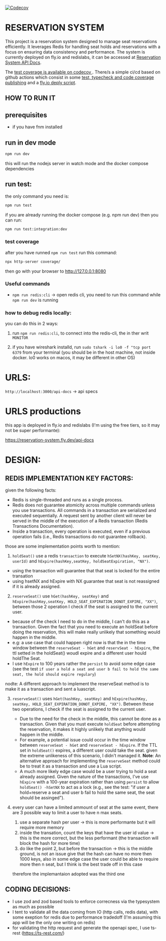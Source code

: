 [![Codecov](https://codecov.io/gh/jurgob/reservation-system/branch/main/graph/badge.svg)](https://codecov.io/gh/jurgob/reservation-system)


# RESERVATION SYSTEM

This project is a reservation system designed to manage seat reservations efficiently. It leverages Redis for handling seat holds and reservations with a focus on ensuring data consistency and performance. The system is currently deployed on fly.io and redislabs, it can be accessed at [Reservation System API Docs](https://reservation-system.fly.dev/api-docs).

The [test coverage is available on codecov ](https://app.codecov.io/gh/jurgob/reservation-system). There/s a simple ci/cd based on github actions which consist in some  [test, typecheck and code coverage publishing](https://github.com/jurgob/reservation-system/blob/main/.github/workflows/main.yml) and a [fly.io deply script](https://github.com/jurgob/reservation-system/blob/main/.github/workflows/fly-deploy.yml).


## HOW TO RUN IT

## prerequisites

- if you have fnm installed

## run in dev mode

```bash
npm run dev
```

this will run the nodejs server  in watch mode and the docker compose dependencies




## run test: 

the only command you need is: 

```bash
npm run test
```

if you are already running the docker compose (e.g. npm run dev) then you can run: 

```bash
npm run test:integration:dev
```

### test coverage

after you have runned `npm run test` run this command: 

```bash
npx http-server coverage/ 
```

then go with your browser to http://127.0.0.1:8080


### Useful commands

- `npm run redis:cli` -> open redis cli, you need to run this command  while  `npm run dev` is running


### how to debug redis locally: 

you can do this in 2 ways: 

1. run `npm run redis:cli`, to connect into the redis-cli, the in ther writ `MONITOR`

2. if you have wireshark installd, run `sudo tshark -i lo0 -f "tcp port 6379` from your terminal (you should be in the host machine, not inside docker. lo0 works on macos, it may be different in other OS)



# URLS: 

`http://localhost:3000/api-docs` -> api specs


# URLS productions

this app is deployed in fly.io and redislabs (I'm using the free tiers, so it may not be super performante):

https://reservation-system.fly.dev/api-docs


# DESIGN:

## REDIS IMPLEMENTATION KEY FACTORS: 

given the following facts: 
- Redis is single-threaded and runs as a single process.
- Redis does not guarantee atomicity across multiple commands unless you use transactions. All commands in a transaction are serialized and executed sequentially. A request sent by another client will never be served in the middle of the execution of a Redis transaction (Redis Transactions Documentation).
- Inside a transaction, every operation is executed, even if a previous operation fails (i.e., Redis transactions do not guarantee rollback).

those are some implementation points worth to mention: 
1. `holdSeat()` use  a redis `transaction` to execute `hSetNX(hashKey, seatKey, userId)` and `hExpire(hashKey,seatKey, holdSeatExpiration, "NX")`. 
  - using the transaction will guarantee that that seat is locked for the entire transation
  - using hsetNX and hExpire with NX guarantee that seat is not reassigned if it is already assigned. 

2. `reserveSeat()` use `hGet(hashKey, seatKey)` and `hExpire(hashKey,seatKey, HOLD_SEAT_EXPIRATION_DONOT_EXPIRE, "XX")`, between those 2 operation I check if the seat is assigned to the current user. 
  - because of the check I need to do in the middle, I can't do this as a transaction.  Given the fact that you need to execute an holdSeat before doing the reservation, this will make really unlikely that something would happen in the middle. 
  - e.g: a use case that could happen right now is that the in the time window between the `reserveSeat - hGet` and `reservSeat - hExpire`, the ttl setted in the holdSeat() woudl expire and a different user hould holdThe Seat. 
  - I use `hExpire` to 100 years rather the `persist` to avoid some edge case (see the test `if user a hold a seat and user b fail to hold the same seat, the hold should expire regulary`)

  nodte: A different approach to implement the reserveSeat method is to make it as a transaction and sent a luascript.

3. `reserveSeat()` uses `hGet(hashKey, seatKey)` and `hExpire(hashKey, seatKey, HOLD_SEAT_EXPIRATION_DONOT_EXPIRE, "XX")`. Between these two operations, I check if the seat is assigned to the current user.
   - Due to the need for the check in the middle, this cannot be done as a transaction. Given that you must execute `holdSeat` before attempting the reservation, it makes it highly unlikely that anything would happen in the middle.
   - For example, a potential issue could occur in the time window between `reserveSeat - hGet` and `reserveSeat - hExpire`. If the TTL set in `holdSeat()` expires, a different user could take the seat. given the extreme unlikeness of this scenario, I didn't managed it. **Note**: An alternative approach for implementing the `reserveSeat` method could be to treat it as a transaction and use a Lua script.
   - A much more likely edge case would be a user trying to hold a seat already assigned. Given the nature of the transactions, I've use `hExpire` with a 100-year expiration rather than using `persist` to allow `holdSeat() -hSetNX`  to act as a lock (e.g., see the test: "if user a hold+reserve a seat and user b fail to hold the same seat, the seat should be assinged").

4. every user can have a limited ammount of seat at the same event, there are 3 possible way to limit a user to have n max seats.
    1. use a separate hash per user -> this is more performante but it will require more memory
    2. inside the transation, count the keys that have the user id value -> this is the more correct, but the less performant (the transaction will block the hash for more time)
    3. do like the point 2, but before the transaction -> this is the middle ground, is not an issue give that the hash can have no more then 1000 keys, also in some edge case the user could be able to require more then n seat, but I think is the best trade off in this case

    therefore the implemantaion adopted was the third one


  


## CODING DECISIONS:
- I use zod and zod based tools to enforce correcness via the typesystem as much as possible
- I tent to validate all the data coming from IO (http calls, redis data), with some exeption for redis due to performance tradedoff (I'm assuming this app will be the only one writing on redis)
- for validating the http request and generate the openapi spec, I use ts-rest (https://ts-rest.com/)

